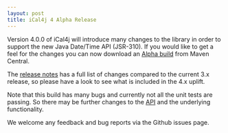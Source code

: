 ```yaml
---
layout: post
title: iCal4j 4 Alpha Release
---
```


Version 4.0.0 of iCal4j will introduce many changes to the library in order to support the new Java Date/Time API (JSR-310).
If you would like to get a feel for the changes you can now download an [Alpha build] from Maven Central.

The [release notes] has a full list of changes compared to the current 3.x release, so please have a look to see
what is included in the 4.x uplift.

Note that this build has many bugs and currently not all the unit tests are passing. So there may be further changes to the [API]
and the underlying functionality.

We welcome any feedback and bug reports via the Github issues page.

[Alpha build]: https://search.maven.org/artifact/org.mnode.ical4j/ical4j

[API]: http://ical4j.github.io/docs/ical4j/api/4.0.0-alpha2/

[release notes]: http://ical4j.github.io/docs/ical4j/release-notes
